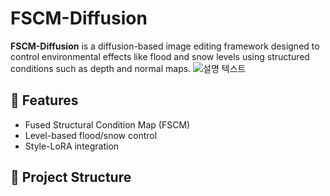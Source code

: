 # FSCM-Diffusion

**FSCM-Diffusion** is a diffusion-based image editing framework designed to control environmental effects like flood and snow levels using structured conditions such as depth and normal maps.
![설명 텍스트](assets/Figure1.png)
## 🌟 Features
- Fused Structural Condition Map (FSCM)
- Level-based flood/snow control
- Style-LoRA integration

## 📁 Project Structure
